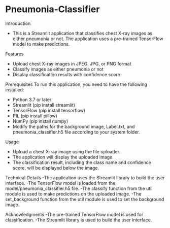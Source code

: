 # Pneumonia-Classifier
Introduction
- This is a Streamlit application that classifies chest X-ray images as either pneumonia or not. The application uses a pre-trained TensorFlow model to make predictions.

Features
- Upload chest X-ray images in JPEG, JPG, or PNG format
- Classify images as either pneumonia or not
- Display classification results with confidence score
  
Prerequisites
To run this application, you need to have the following installed:
- Python 3.7 or later
- Streamlit (pip install streamlit)
- TensorFlow (pip install tensorflow)
- PIL (pip install pillow)
- NumPy (pip install numpy)
- Modify the paths for the background image, Label.txt, and pneumonia_classifier.h5 file according to your system folder.
  
Usage
- Upload a chest X-ray image using the file uploader.
- The application will display the uploaded image.
- The classification result, including the class name and confidence score, will be displayed below the image.

Technical Details
-The application uses the Streamlit library to build the user interface.
-The TensorFlow model is loaded from the model/pneumonia_classifier.h5 file.
-The classify function from the util module is used to make predictions on the uploaded image.
-The set_background function from the util module is used to set the background image.

Acknowledgments
-The pre-trained TensorFlow model is used for classification.
-The Streamlit library is used to build the user interface.
